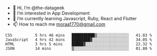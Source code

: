 - 👋 Hi, I’m @the-datageek
- 👀 I’m interested in App Development
- 🌱 I’m currently learning Javascript, Ruby, React and Flutter
- 📫 How to reach me moraaf770@gmail.com

<!---
the-datageek/the-datageek is a ✨ special ✨ repository because its `README.md` (this file) appears on your GitHub profile.
You can click the Preview link to take a look at your changes.
--->
<!--START_SECTION:waka-->

```text
CSS          5 hrs 46 mins   ██████████▒░░░░░░░░░░░░░░   41.83 %
JavaScript   4 hrs 42 mins   ████████▓░░░░░░░░░░░░░░░░   34.05 %
HTML         3 hrs 5 mins    █████▓░░░░░░░░░░░░░░░░░░░   22.32 %
JSON         14 mins         ▒░░░░░░░░░░░░░░░░░░░░░░░░   01.80 %
```

<!--END_SECTION:waka-->
